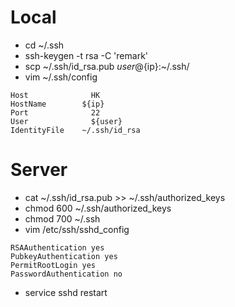 # Local
- cd ~/.ssh
- ssh-keygen -t rsa -C 'remark'
- scp ~/.ssh/id_rsa.pub ${user}@${ip}:~/.ssh/
- vim ~/.ssh/config
```shell
Host		      HK
HostName	    ${ip}
Port		      22
User		      ${user}
IdentityFile	~/.ssh/id_rsa
```

# Server
- cat ~/.ssh/id_rsa.pub >> ~/.ssh/authorized_keys
- chmod 600 ~/.ssh/authorized_keys
- chmod 700 ~/.ssh
- vim /etc/ssh/sshd_config
```shell
RSAAuthentication yes
PubkeyAuthentication yes
PermitRootLogin yes
PasswordAuthentication no
```
- service sshd restart
